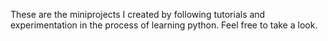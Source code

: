These are the miniprojects I created by following tutorials and experimentation in the process of learning python. 
Feel free to take a look.